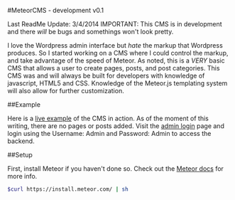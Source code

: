 #MeteorCMS - development v0.1

Last ReadMe Update: 3/4/2014
IMPORTANT: This CMS is in development and there *will* be bugs and somethings won't look pretty.

I love the Wordpress admin interface but *hate* the markup that Wordpress produces. So I started working on a CMS where I could control the markup, and take advantage of the speed of Meteor. As noted, this is a *VERY* basic CMS that allows a user to create pages, posts, and post categories. This CMS was and will always be built for developers with knowledge of javascript, HTML5 and CSS. Knowledge of the Meteor.js templating system will also allow for further customization.

##Example

Here is a [live example](http://ramsay.meteor.com/) of the CMS in action. As of the moment of this writing, there are no pages or posts added. Visit the [admin login](http://ramsay.meteor.com/admin) page and login using the Username: Admin and Password: Admin to access the backend. 

##Setup

First, install Meteor if you haven't done so. Check out the [Meteor docs](http://docs.meteor.com/) for more info.

```bash
$curl https://install.meteor.com/ | sh
```







